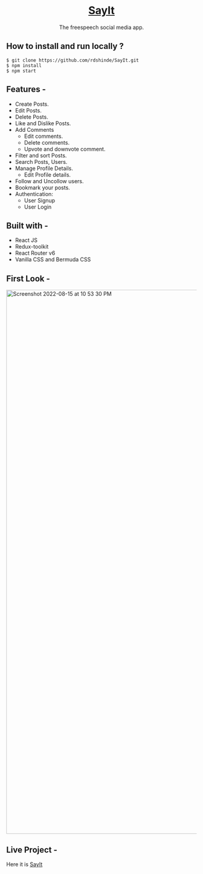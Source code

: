 <div align="center">
  <h1><a href="https://sayit-social.vercel.app"> SayIt </a></h1>
  
  
  The freespeech social media app. 
</div>

## **How to install and run locally ?**

```
$ git clone https://github.com/rdshinde/SayIt.git
$ npm install
$ npm start
```

## **Features -**

- Create Posts.
- Edit Posts.
- Delete Posts.
- Like and Dislike Posts.
- Add Comments
  - Edit comments.
  - Delete comments.
  - Upvote and downvote comment.
- Filter and sort Posts.
- Search Posts, Users.
- Manage Profile Details.
  - Edit Profile details.
- Follow and Uncollow users.
- Bookmark your posts.
- Authentication:
  - User Signup
  - User Login

## **Built with -**

- React JS
- Redux-toolkit
- React Router v6
- Vanilla CSS and Bermuda CSS

## **First Look -**

<img width="1439" alt="Screenshot 2022-08-15 at 10 53 30 PM" src="https://user-images.githubusercontent.com/67017632/184684486-47a19494-31cb-49f6-a19f-48a593ef4cb2.png">

## **Live Project -**

Here it is [SayIt](https://sayit-social.vercel.app)

